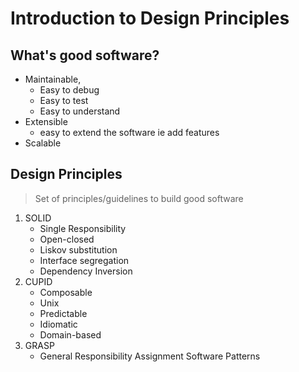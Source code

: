 # Introduction to Design Principles

## What's good software?

- Maintainable,
  - Easy to debug
  - Easy to test
  - Easy to understand
- Extensible 
  - easy to extend the software ie add features
- Scalable

## Design Principles
> Set of principles/guidelines to build good software

1. SOLID
   - Single Responsibility
   - Open-closed
   - Liskov substitution
   - Interface segregation
   - Dependency Inversion
2. CUPID
   - Composable
   - Unix
   - Predictable
   - Idiomatic
   - Domain-based
3. GRASP
   - General Responsibility Assignment Software Patterns